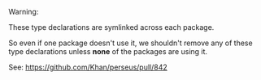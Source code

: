 Warning:

These type declarations are symlinked across each package.

So even if one package doesn't use it, we shouldn't remove any of these type declarations unless **none** of the packages are using it.

See: https://github.com/Khan/perseus/pull/842